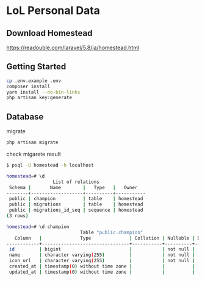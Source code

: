 # LoL Personal Data

## Download Homestead

https://readouble.com/laravel/5.8/ja/homestead.html

## Getting Started

```sh
cp .env.example .env 
composer install 
yarn install --no-bin-links 
php artisan key:generate 
```

## Database

migrate

```sh
php artisan migrate
```

check migarete result

```sh
$ psql -U homestead -h localhost

homestead=# \d
                 List of relations
 Schema |       Name        |   Type   |   Owner
--------+-------------------+----------+-----------
 public | champion          | table    | homestead
 public | migrations        | table    | homestead
 public | migrations_id_seq | sequence | homestead
(3 rows)

homestead=# \d champion
                           Table "public.champion"
   Column   |              Type              | Collation | Nullable | Default
------------+--------------------------------+-----------+----------+---------
 id         | bigint                         |           | not null |
 name       | character varying(255)         |           | not null |
 icon_url   | character varying(255)         |           | not null |
 created_at | timestamp(0) without time zone |           |          |
 updated_at | timestamp(0) without time zone |           |          |
```
